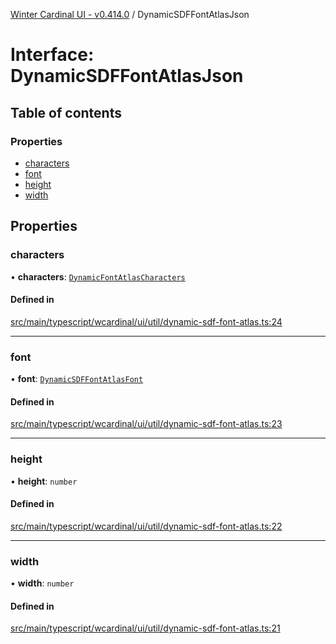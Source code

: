 [Winter Cardinal UI - v0.414.0](../index.md) / DynamicSDFFontAtlasJson

# Interface: DynamicSDFFontAtlasJson

## Table of contents

### Properties

- [characters](DynamicSDFFontAtlasJson.md#characters)
- [font](DynamicSDFFontAtlasJson.md#font)
- [height](DynamicSDFFontAtlasJson.md#height)
- [width](DynamicSDFFontAtlasJson.md#width)

## Properties

### characters

• **characters**: [`DynamicFontAtlasCharacters`](../index.md#dynamicfontatlascharacters)

#### Defined in

[src/main/typescript/wcardinal/ui/util/dynamic-sdf-font-atlas.ts:24](https://github.com/winter-cardinal/winter-cardinal-ui/blob/v0.414.0/src/main/typescript/wcardinal/ui/util/dynamic-sdf-font-atlas.ts#L24)

___

### font

• **font**: [`DynamicSDFFontAtlasFont`](DynamicSDFFontAtlasFont.md)

#### Defined in

[src/main/typescript/wcardinal/ui/util/dynamic-sdf-font-atlas.ts:23](https://github.com/winter-cardinal/winter-cardinal-ui/blob/v0.414.0/src/main/typescript/wcardinal/ui/util/dynamic-sdf-font-atlas.ts#L23)

___

### height

• **height**: `number`

#### Defined in

[src/main/typescript/wcardinal/ui/util/dynamic-sdf-font-atlas.ts:22](https://github.com/winter-cardinal/winter-cardinal-ui/blob/v0.414.0/src/main/typescript/wcardinal/ui/util/dynamic-sdf-font-atlas.ts#L22)

___

### width

• **width**: `number`

#### Defined in

[src/main/typescript/wcardinal/ui/util/dynamic-sdf-font-atlas.ts:21](https://github.com/winter-cardinal/winter-cardinal-ui/blob/v0.414.0/src/main/typescript/wcardinal/ui/util/dynamic-sdf-font-atlas.ts#L21)
